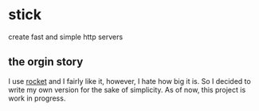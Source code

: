 # stick
create fast and simple http servers

## the orgin story
I use [rocket](https://rocket.rs) and I fairly like it, however, 
I hate how big it is.
So I decided to write my own version for the sake of simplicity.
As of now, this project is work in progress.

